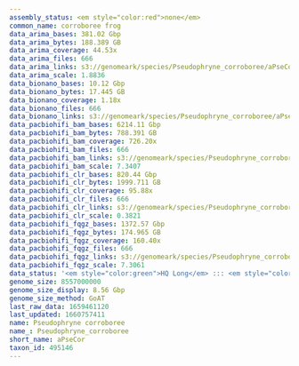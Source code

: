 ```yaml
---
assembly_status: <em style="color:red">none</em>
common_name: corroboree frog
data_arima_bases: 381.02 Gbp
data_arima_bytes: 188.389 GB
data_arima_coverage: 44.53x
data_arima_files: 666
data_arima_links: s3://genomeark/species/Pseudophryne_corroboree/aPseCor3/genomic_data/arima/<br>
data_arima_scale: 1.8836
data_bionano_bases: 10.12 Gbp
data_bionano_bytes: 17.445 GB
data_bionano_coverage: 1.18x
data_bionano_files: 666
data_bionano_links: s3://genomeark/species/Pseudophryne_corroboree/aPseCor3/genomic_data/bionano/<br>
data_pacbiohifi_bam_bases: 6214.11 Gbp
data_pacbiohifi_bam_bytes: 788.391 GB
data_pacbiohifi_bam_coverage: 726.20x
data_pacbiohifi_bam_files: 666
data_pacbiohifi_bam_links: s3://genomeark/species/Pseudophryne_corroboree/aPseCor3/genomic_data/pacbio_hifi/<br>
data_pacbiohifi_bam_scale: 7.3407
data_pacbiohifi_clr_bases: 820.44 Gbp
data_pacbiohifi_clr_bytes: 1999.711 GB
data_pacbiohifi_clr_coverage: 95.88x
data_pacbiohifi_clr_files: 666
data_pacbiohifi_clr_links: s3://genomeark/species/Pseudophryne_corroboree/aPseCor3/genomic_data/pacbio_hifi/<br>
data_pacbiohifi_clr_scale: 0.3821
data_pacbiohifi_fqgz_bases: 1372.57 Gbp
data_pacbiohifi_fqgz_bytes: 174.965 GB
data_pacbiohifi_fqgz_coverage: 160.40x
data_pacbiohifi_fqgz_files: 666
data_pacbiohifi_fqgz_links: s3://genomeark/species/Pseudophryne_corroboree/aPseCor3/genomic_data/pacbio_hifi/<br>
data_pacbiohifi_fqgz_scale: 7.3061
data_status: '<em style="color:green">HQ Long</em> ::: <em style="color:red">Long</em> ::: <em style="color:green">Short</em> ::: <em style="color:green">Phasing</em> ::: <em style="color:green">Scaffolding</em>'
genome_size: 8557000000
genome_size_display: 8.56 Gbp
genome_size_method: GoAT
last_raw_data: 1659461120
last_updated: 1660757411
name: Pseudophryne corroboree
name_: Pseudophryne_corroboree
short_name: aPseCor
taxon_id: 495146
---
```

